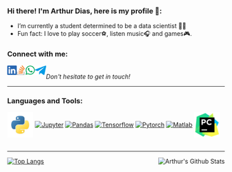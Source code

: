 
### Hi there! I'm Arthur Dias, here is my profile 🚀:
<!--  
  ![visitor badge](https://visitor-badge.glitch.me/badge?page_id=arthuranacletodias&left_color=black&right_color=blue&-badge&left_text=Page%20Visitors)
  - 🔭 I’m currently working on IBM, I am a bank, commercial and business maintenance technician
-->
  

- I’m currently a student determined to be a data scientist 👨‍💻
- Fun fact: I love to play soccer:soccer:, listen music:headphones: and games:video_game:.


### Connect with me:

[<img align="left" alt="Sabesan | LinkedIn" height="22px" src="./logo/LinkedIn.png" />][linkedin]
[<img align="left" alt="Sabesan | Stackoverflow" height="22px" src="./logo/StackOverflow.png" />][stackoverflow]
[<img align="left" alt="Sabesan | Whatsapp" height="22px" src="./logo/WhatsApp.png" />][whatsapp]
[<img align="left" alt="Sabesan | Telegram" height="22px" src="./logo/Telegram.png" />][telegram]
  
<br/>
<em>Don't hesitate to get in touch!</em>
<br/>

---

### Languages and Tools:

[<img align="center" alt="Python" width="60px"
      src="https://raw.githubusercontent.com/github/explore/80688e429a7d4ef2fca1e82350fe8e3517d3494d/topics/python/python.png"/>][github]
[<img align="center" alt="Jupyter" width="60px" src="https://upload.wikimedia.org/wikipedia/commons/thumb/3/38/Jupyter_logo.svg/883px-Jupyter_logo.svg.png"/>][github]
[<img align="center" alt="Pandas" width="100px" src="https://upload.wikimedia.org/wikipedia/commons/thumb/e/ed/Pandas_logo.svg/1200px-Pandas_logo.svg.png"/>][github]
[<img align="center" alt="Tensorflow" width="60px"
      src="https://upload.wikimedia.org/wikipedia/commons/thumb/2/2d/Tensorflow_logo.svg/1200px-Tensorflow_logo.svg.png"/>][github]
[<img align="center" alt="Pytorch" width="60px" src="https://pytorch.org/assets/images/pytorch-logo.png"/>][github]
[<img align="center" alt="Matlab" width="60px" src="https://upload.wikimedia.org/wikipedia/commons/thumb/2/21/Matlab_Logo.png/667px-Matlab_Logo.png"/>][github]
[<img align="center" alt="PyCharm" width="60px" src="https://github.com/devicons/devicon/blob/master/icons/pycharm/pycharm-original.svg"/>][github]
<br/>
<br/>

---


<img align="right" alt="Arthur's Github Stats" src="https://github-readme-stats.vercel.app/api?username=arthuranacletodias&show_icons=true&hide_border=true"/>

[![Top Langs](https://github-readme-stats.vercel.app/api/top-langs/?username=arthuranacletodias&show_icons=true&hide_border=true)](https://github.com/arthuranacletodias)

[linkedin]: https://www.linkedin.com/in/arthuranacletodias
[github]:  https://github.com/arthuranacletodias
[stackoverflow]: https://pt.stackoverflow.com/users/273096/arthur-anacleto-dias
[whatsapp]: https://wa.me/+5524981617787
[telegram]: https://t.me/arthuranacletodias

